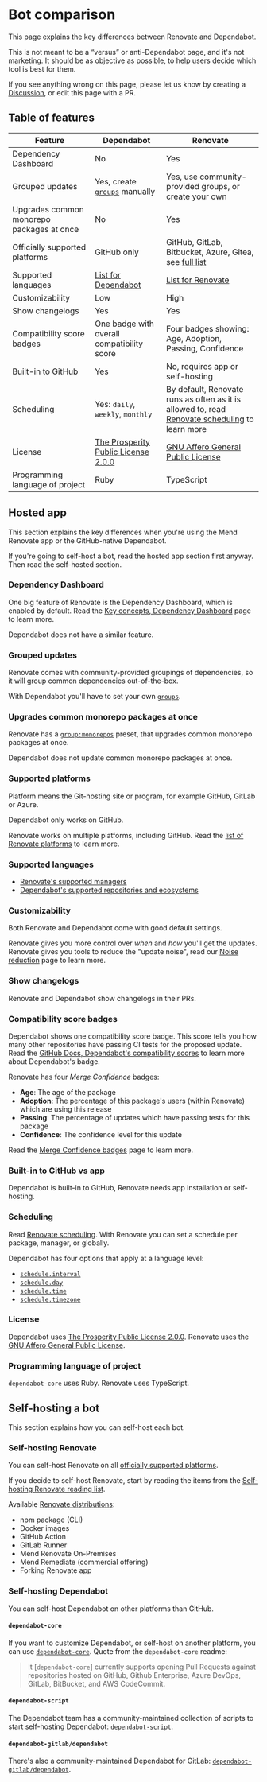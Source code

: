 # Bot comparison

This page explains the key differences between Renovate and Dependabot.

This is not meant to be a “versus” or anti-Dependabot page, and it's not marketing.
It should be as objective as possible, to help users decide which tool is best for them.

If you see anything wrong on this page, please let us know by creating a [Discussion](https://github.com/renovatebot/renovate/discussions), or edit this page with a PR.

## Table of features

| Feature                                   | Dependabot                                                                                                                                                                   | Renovate                                                                                                                       |
| ----------------------------------------- | ---------------------------------------------------------------------------------------------------------------------------------------------------------------------------- | ------------------------------------------------------------------------------------------------------------------------------ |
| Dependency Dashboard                      | No                                                                                                                                                                           | Yes                                                                                                                            |
| Grouped updates                           | Yes, create [`groups`](https://docs.github.com/en/code-security/dependabot/dependabot-version-updates/configuration-options-for-the-dependabot.yml-file#groups) manually     | Yes, use community-provided groups, or create your own                                                                         |
| Upgrades common monorepo packages at once | No                                                                                                                                                                           | Yes                                                                                                                            |
| Officially supported platforms            | GitHub only                                                                                                                                                                  | GitHub, GitLab, Bitbucket, Azure, Gitea, see [full list](https://docs.renovatebot.com/#supported-platforms)                    |
| Supported languages                       | [List for Dependabot](https://docs.github.com/en/code-security/dependabot/dependabot-version-updates/about-dependabot-version-updates#supported-repositories-and-ecosystems) | [List for Renovate](https://docs.renovatebot.com/modules/manager/)                                                             |
| Customizability                           | Low                                                                                                                                                                          | High                                                                                                                           |
| Show changelogs                           | Yes                                                                                                                                                                          | Yes                                                                                                                            |
| Compatibility score badges                | One badge with overall compatibility score                                                                                                                                   | Four badges showing: Age, Adoption, Passing, Confidence                                                                        |
| Built-in to GitHub                        | Yes                                                                                                                                                                          | No, requires app or self-hosting                                                                                               |
| Scheduling                                | Yes: `daily`, `weekly`, `monthly`                                                                                                                                            | By default, Renovate runs as often as it is allowed to, read [Renovate scheduling](./key-concepts/scheduling.md) to learn more |
| License                                   | [The Prosperity Public License 2.0.0](https://github.com/dependabot/dependabot-core/blob/main/LICENSE)                                                                       | [GNU Affero General Public License](https://github.com/renovatebot/renovate/blob/main/license)                                 |
| Programming language of project           | Ruby                                                                                                                                                                         | TypeScript                                                                                                                     |

## Hosted app

This section explains the key differences when you're using the Mend Renovate app or the GitHub-native Dependabot.

If you're going to self-host a bot, read the hosted app section first anyway.
Then read the self-hosted section.

### Dependency Dashboard

One big feature of Renovate is the Dependency Dashboard, which is enabled by default.
Read the [Key concepts, Dependency Dashboard](./key-concepts/dashboard.md) page to learn more.

Dependabot does not have a similar feature.

### Grouped updates

Renovate comes with community-provided groupings of dependencies, so it will group common dependencies out-of-the-box.

With Dependabot you'll have to set your own [`groups`](https://docs.github.com/en/code-security/dependabot/dependabot-version-updates/configuration-options-for-the-dependabot.yml-file#groups).

### Upgrades common monorepo packages at once

Renovate has a [`group:monorepos`](https://docs.renovatebot.com/presets-group/#groupmonorepos) preset, that upgrades common monorepo packages at once.

Dependabot does not update common monorepo packages at once.

### Supported platforms

Platform means the Git-hosting site or program, for example GitHub, GitLab or Azure.

Dependabot only works on GitHub.

Renovate works on multiple platforms, including GitHub.
Read the [list of Renovate platforms](https://docs.renovatebot.com/modules/platform/) to learn more.

### Supported languages

- [Renovate's supported managers](https://docs.renovatebot.com/modules/manager/)
- [Dependabot's supported repositories and ecosystems](https://docs.github.com/en/code-security/dependabot/dependabot-version-updates/about-dependabot-version-updates#supported-repositories-and-ecosystems)

### Customizability

Both Renovate and Dependabot come with good default settings.

Renovate gives you more control over _when_ and _how_ you'll get the updates.
Renovate gives you tools to reduce the "update noise", read our [Noise reduction](./noise-reduction.md) page to learn more.

### Show changelogs

Renovate and Dependabot show changelogs in their PRs.

### Compatibility score badges

Dependabot shows one compatibility score badge.
This score tells you how many other repositories have passing CI tests for the proposed update.
Read the [GitHub Docs, Dependabot's compatibility scores](https://docs.github.com/en/code-security/dependabot/dependabot-security-updates/about-dependabot-security-updates#about-compatibility-scores) to learn more about Dependabot's badge.

Renovate has four _Merge Confidence_ badges:

- **Age**: The age of the package
- **Adoption**: The percentage of this package's users (within Renovate) which are using this release
- **Passing**: The percentage of updates which have passing tests for this package
- **Confidence**: The confidence level for this update

Read the [Merge Confidence badges](./merge-confidence.md) page to learn more.

### Built-in to GitHub vs app

Dependabot is built-in to GitHub, Renovate needs app installation or self-hosting.

### Scheduling

Read [Renovate scheduling](./key-concepts/scheduling.md).
With Renovate you can set a schedule per package, manager, or globally.

Dependabot has four options that apply at a language level:

- [`schedule.interval`](https://docs.github.com/en/code-security/dependabot/dependabot-version-updates/configuration-options-for-the-dependabot.yml-file#scheduleinterval)
- [`schedule.day`](https://docs.github.com/en/code-security/dependabot/dependabot-version-updates/configuration-options-for-the-dependabot.yml-file#scheduleday)
- [`schedule.time`](https://docs.github.com/en/code-security/dependabot/dependabot-version-updates/configuration-options-for-the-dependabot.yml-file#scheduletime)
- [`schedule.timezone`](https://docs.github.com/en/code-security/dependabot/dependabot-version-updates/configuration-options-for-the-dependabot.yml-file#scheduletimezone)

### License

Dependabot uses [The Prosperity Public License 2.0.0](https://github.com/dependabot/dependabot-core/blob/main/LICENSE).
Renovate uses the [GNU Affero General Public License](https://github.com/renovatebot/renovate/blob/main/license).

### Programming language of project

`dependabot-core` uses Ruby.
Renovate uses TypeScript.

## Self-hosting a bot

This section explains how you can self-host each bot.

### Self-hosting Renovate

You can self-host Renovate on all [officially supported platforms](https://docs.renovatebot.com/#supported-platforms).

If you decide to self-host Renovate, start by reading the items from the [Self-hosting Renovate reading list](./reading-list.md#self-hosting-renovate).

Available [Renovate distributions](./getting-started/running.md#available-distributions):

- npm package (CLI)
- Docker images
- GitHub Action
- GitLab Runner
- Mend Renovate On-Premises
- Mend Remediate (commercial offering)
- Forking Renovate app

### Self-hosting Dependabot

You can self-host Dependabot on other platforms than GitHub.

#### `dependabot-core`

If you want to customize Dependabot, or self-host on another platform, you can use [`dependabot-core`](https://github.com/dependabot/dependabot-core).
Quote from the `dependabot-core` readme:

> It [`dependabot-core`] currently supports opening Pull Requests against repositories hosted on GitHub, Github Enterprise, Azure DevOps, GitLab, BitBucket, and AWS CodeCommit.

#### `dependabot-script`

The Dependabot team has a community-maintained collection of scripts to start self-hosting Dependabot: [`dependabot-script`](https://github.com/dependabot/dependabot-script).

#### `dependabot-gitlab/dependabot`

There's also a community-maintained Dependabot for GitLab: [`dependabot-gitlab/dependabot`](https://gitlab.com/dependabot-gitlab/dependabot).
